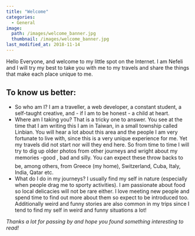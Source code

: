 ```yaml
---
title: "Welcome"
categories:
  - General
image: 
  path: /images/welcome_banner.jpg
  thumbnail: /images/welcome_banner.jpg
last_modified_at: 2018-11-14
---
```



Hello Everyone, and welcome to my little spot on the Internet. I am Nefeli and I will try my best to take you with me to my travels and share the things that make each place unique to me.

## To know us better:

* So who am I? I am a traveller, a web developer, a constant student, a self-taught creative, and - if I am to be honest - a child at heart.
* Where am I taking you? That is a tricky one to answer. You see at the time that I am writing this I am in Taiwan, in a small township called Linbian. You will hear a lot about this area and the people I am very fortunate to live with, since this is a very unique experience for me. Yet my travels did not start nor will they end here. So from time to time I will try to dig up older photos from other journeys and wright about my memories -good , bad and silly. You can expect these throw backs to be, among others, from Greece (my home), Switzerland, Cuba, Italy, India, Qatar etc.
* What do I do in my journeys? I usually find my self in nature (especially when people drag me to sporty activities). I am passionate about food so local delicacies will not be rare either. I love meeting new people and spend time to find out more about them so expect to be introduced too. Additionally weird and funny stories are also common in my trips since I tend to find my self in weird and funny situations a lot!

*Thanks a lot for passing by and hope you found something interesting to read!*